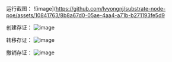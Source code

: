 运行截图：
![image](https://github.com/lvyongnj/substrate-node-poe/assets/10841763/8b8a67d0-05ae-4aa4-a71b-b271193fe5d9

创建存证：
![image](https://github.com/lvyongnj/substrate-node-poe/assets/10841763/d6f4a58e-eda3-49a1-a83a-b86036c549f5)

转移存证：
![image](https://github.com/lvyongnj/substrate-node-poe/assets/10841763/937dc96d-7c78-4048-baf6-a84255c8b84d)

撤销存证：
![image](https://github.com/lvyongnj/substrate-node-poe/assets/10841763/c9c70bac-d223-469e-bf40-94135ec0d8f7)





